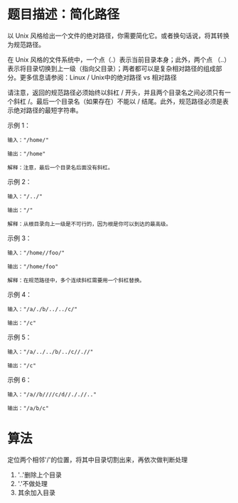 # 题目描述：简化路径
以 Unix 风格给出一个文件的绝对路径，你需要简化它。或者换句话说，将其转换为规范路径。

在 Unix 风格的文件系统中，一个点（.）表示当前目录本身；此外，两个点 （..） 表示将目录切换到上一级（指向父目录）；两者都可以是复杂相对路径的组成部分。更多信息请参阅：Linux / Unix中的绝对路径 vs 相对路径

请注意，返回的规范路径必须始终以斜杠 / 开头，并且两个目录名之间必须只有一个斜杠 /。最后一个目录名（如果存在）不能以 / 结尾。此外，规范路径必须是表示绝对路径的最短字符串。

 

示例 1：

    输入："/home/"

    输出："/home"

    解释：注意，最后一个目录名后面没有斜杠。


示例 2：

    输入："/../"

    输出："/"

    解释：从根目录向上一级是不可行的，因为根是你可以到达的最高级。

示例 3：

    输入："/home//foo/"

    输出："/home/foo"

    解释：在规范路径中，多个连续斜杠需要用一个斜杠替换。

示例 4：

    输入："/a/./b/../../c/"

    输出："/c"

示例 5：

    输入："/a/../../b/../c//.//"

    输出："/c"

示例 6：

    输入："/a//b////c/d//././/.."

    输出："/a/b/c"

# 算法
定位两个相邻'/'的位置，将其中目录切割出来，再依次做判断处理
1. '..'删除上个目录
2. '.'不做处理
3. 其余加入目录
